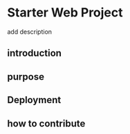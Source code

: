 # Starter Web Project 
add description
## introduction

## purpose

## Deployment

## how to contribute